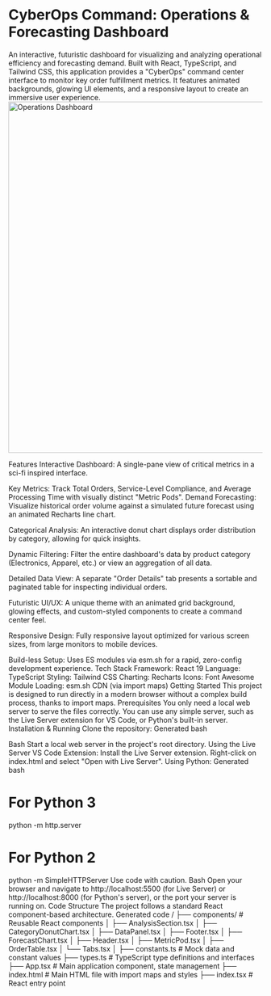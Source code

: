 # CyberOps Command: Operations & Forecasting Dashboard
An interactive, futuristic dashboard for visualizing and analyzing operational efficiency and forecasting demand. Built with React, TypeScript, and Tailwind CSS, this application provides a "CyberOps" command center interface to monitor key order fulfillment metrics. It features animated backgrounds, glowing UI elements, and a responsive layout to create an immersive user experience.
<img width="1366" height="695" alt="Operations Dashboard" src="https://github.com/user-attachments/assets/2e8acd88-4b8f-468e-aa04-e1d737e39854" />


 Features
Interactive Dashboard: A single-pane view of critical metrics in a sci-fi inspired interface.

Key Metrics: Track Total Orders, Service-Level Compliance, and Average Processing Time with visually distinct "Metric Pods".
Demand Forecasting: Visualize historical order volume against a simulated future forecast using an animated Recharts line chart.

Categorical Analysis: An interactive donut chart displays order distribution by category, allowing for quick insights.

Dynamic Filtering: Filter the entire dashboard's data by product category (Electronics, Apparel, etc.) or view an aggregation of all data.

Detailed Data View: A separate "Order Details" tab presents a sortable and paginated table for inspecting individual orders.

Futuristic UI/UX: A unique theme with an animated grid background, glowing effects, and custom-styled components to create a command center feel.

Responsive Design: Fully responsive layout optimized for various screen sizes, from large monitors to mobile devices.

Build-less Setup: Uses ES modules via esm.sh for a rapid, zero-config development experience.
 Tech Stack
Framework: React 19
Language: TypeScript
Styling: Tailwind CSS
Charting: Recharts
Icons: Font Awesome
Module Loading: esm.sh CDN (via import maps)
 Getting Started
This project is designed to run directly in a modern browser without a complex build process, thanks to import maps.
Prerequisites
You only need a local web server to serve the files correctly. You can use any simple server, such as the Live Server extension for VS Code, or Python's built-in server.
Installation & Running
Clone the repository:
Generated bash

Bash
Start a local web server in the project's root directory.
Using the Live Server VS Code Extension:
Install the Live Server extension.
Right-click on index.html and select "Open with Live Server".
Using Python:
Generated bash
# For Python 3
python -m http.server

# For Python 2
python -m SimpleHTTPServer
Use code with caution.
Bash
Open your browser and navigate to http://localhost:5500 (for Live Server) or http://localhost:8000 (for Python's server), or the port your server is running on.
 Code Structure
The project follows a standard React component-based architecture.
Generated code
/
├── components/           # Reusable React components
│   ├── AnalysisSection.tsx
│   ├── CategoryDonutChart.tsx
│   ├── DataPanel.tsx
│   ├── Footer.tsx
│   ├── ForecastChart.tsx
│   ├── Header.tsx
│   ├── MetricPod.tsx
│   ├── OrderTable.tsx
│   └── Tabs.tsx
│
├── constants.ts          # Mock data and constant values
├── types.ts              # TypeScript type definitions and interfaces
├── App.tsx               # Main application component, state management
├── index.html            # Main HTML file with import maps and styles
├── index.tsx             # React entry point
